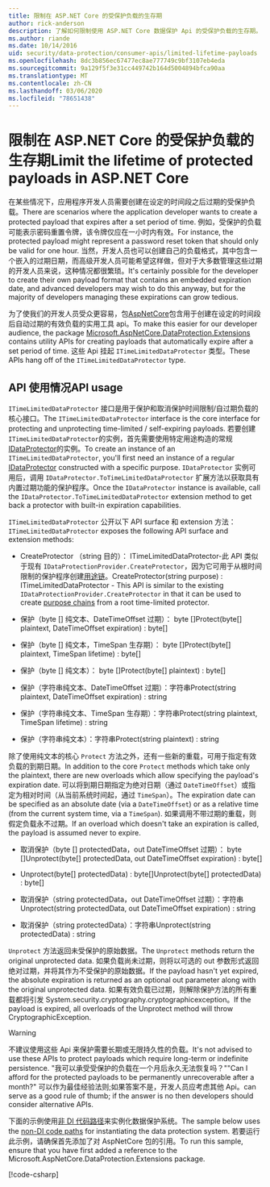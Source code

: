 ```yaml
---
title: 限制在 ASP.NET Core 的受保护负载的生存期
author: rick-anderson
description: 了解如何限制使用 ASP.NET Core 数据保护 Api 的受保护负载的生存期。
ms.author: riande
ms.date: 10/14/2016
uid: security/data-protection/consumer-apis/limited-lifetime-payloads
ms.openlocfilehash: 8dc3b856ec67477ec8ae777749c9bf3107eb4eda
ms.sourcegitcommit: 9a129f5f3e31cc449742b164d5004894bfca90aa
ms.translationtype: MT
ms.contentlocale: zh-CN
ms.lasthandoff: 03/06/2020
ms.locfileid: "78651438"
---
```

# <a name="limit-the-lifetime-of-protected-payloads-in-aspnet-core"></a><span data-ttu-id="44c41-103">限制在 ASP.NET Core 的受保护负载的生存期</span><span class="sxs-lookup"><span data-stu-id="44c41-103">Limit the lifetime of protected payloads in ASP.NET Core</span></span>

<span data-ttu-id="44c41-104">在某些情况下，应用程序开发人员需要创建在设定的时间段之后过期的受保护负载。</span><span class="sxs-lookup"><span data-stu-id="44c41-104">There are scenarios where the application developer wants to create a protected payload that expires after a set period of time.</span></span> <span data-ttu-id="44c41-105">例如，受保护的负载可能表示密码重置令牌，该令牌仅应在一小时内有效。</span><span class="sxs-lookup"><span data-stu-id="44c41-105">For instance, the protected payload might represent a password reset token that should only be valid for one hour.</span></span> <span data-ttu-id="44c41-106">当然，开发人员也可以创建自己的负载格式，其中包含一个嵌入的过期日期，而高级开发人员可能希望这样做，但对于大多数管理这些过期的开发人员来说，这种情况都很繁琐。</span><span class="sxs-lookup"><span data-stu-id="44c41-106">It's certainly possible for the developer to create their own payload format that contains an embedded expiration date, and advanced developers may wish to do this anyway, but for the majority of developers managing these expirations can grow tedious.</span></span>

<span data-ttu-id="44c41-107">为了使我们的开发人员受众更容易，包[AspNetCore](https://www.nuget.org/packages/Microsoft.AspNetCore.DataProtection.Extensions/)包含用于创建在设定的时间段后自动过期的有效负载的实用工具 api。</span><span class="sxs-lookup"><span data-stu-id="44c41-107">To make this easier for our developer audience, the package [Microsoft.AspNetCore.DataProtection.Extensions](https://www.nuget.org/packages/Microsoft.AspNetCore.DataProtection.Extensions/) contains utility APIs for creating payloads that automatically expire after a set period of time.</span></span> <span data-ttu-id="44c41-108">这些 Api 挂起 `ITimeLimitedDataProtector` 类型。</span><span class="sxs-lookup"><span data-stu-id="44c41-108">These APIs hang off of the `ITimeLimitedDataProtector` type.</span></span>

## <a name="api-usage"></a><span data-ttu-id="44c41-109">API 使用情况</span><span class="sxs-lookup"><span data-stu-id="44c41-109">API usage</span></span>

<span data-ttu-id="44c41-110">`ITimeLimitedDataProtector` 接口是用于保护和取消保护时间限制/自过期负载的核心接口。</span><span class="sxs-lookup"><span data-stu-id="44c41-110">The `ITimeLimitedDataProtector` interface is the core interface for protecting and unprotecting time-limited / self-expiring payloads.</span></span> <span data-ttu-id="44c41-111">若要创建 `ITimeLimitedDataProtector`的实例，首先需要使用特定用途构造的常规[IDataProtector](xref:security/data-protection/consumer-apis/overview)的实例。</span><span class="sxs-lookup"><span data-stu-id="44c41-111">To create an instance of an `ITimeLimitedDataProtector`, you'll first need an instance of a regular [IDataProtector](xref:security/data-protection/consumer-apis/overview) constructed with a specific purpose.</span></span> <span data-ttu-id="44c41-112">`IDataProtector` 实例可用后，调用 `IDataProtector.ToTimeLimitedDataProtector` 扩展方法以获取具有内置过期功能的保护程序。</span><span class="sxs-lookup"><span data-stu-id="44c41-112">Once the `IDataProtector` instance is available, call the `IDataProtector.ToTimeLimitedDataProtector` extension method to get back a protector with built-in expiration capabilities.</span></span>

<span data-ttu-id="44c41-113">`ITimeLimitedDataProtector` 公开以下 API surface 和 extension 方法：</span><span class="sxs-lookup"><span data-stu-id="44c41-113">`ITimeLimitedDataProtector` exposes the following API surface and extension methods:</span></span>

* <span data-ttu-id="44c41-114">CreateProtector （string 目的）： ITimeLimitedDataProtector-此 API 类似于现有 `IDataProtectionProvider.CreateProtector`，因为它可用于从根时间限制的保护程序创建[用途链](xref:security/data-protection/consumer-apis/purpose-strings)。</span><span class="sxs-lookup"><span data-stu-id="44c41-114">CreateProtector(string purpose) : ITimeLimitedDataProtector - This API is similar to the existing `IDataProtectionProvider.CreateProtector` in that it can be used to create [purpose chains](xref:security/data-protection/consumer-apis/purpose-strings) from a root time-limited protector.</span></span>

* <span data-ttu-id="44c41-115">保护（byte [] 纯文本、DateTimeOffset 过期）： byte []</span><span class="sxs-lookup"><span data-stu-id="44c41-115">Protect(byte[] plaintext, DateTimeOffset expiration) : byte[]</span></span>

* <span data-ttu-id="44c41-116">保护（byte [] 纯文本，TimeSpan 生存期）： byte []</span><span class="sxs-lookup"><span data-stu-id="44c41-116">Protect(byte[] plaintext, TimeSpan lifetime) : byte[]</span></span>

* <span data-ttu-id="44c41-117">保护（byte [] 纯文本）： byte []</span><span class="sxs-lookup"><span data-stu-id="44c41-117">Protect(byte[] plaintext) : byte[]</span></span>

* <span data-ttu-id="44c41-118">保护（字符串纯文本、DateTimeOffset 过期）：字符串</span><span class="sxs-lookup"><span data-stu-id="44c41-118">Protect(string plaintext, DateTimeOffset expiration) : string</span></span>

* <span data-ttu-id="44c41-119">保护（字符串纯文本、TimeSpan 生存期）：字符串</span><span class="sxs-lookup"><span data-stu-id="44c41-119">Protect(string plaintext, TimeSpan lifetime) : string</span></span>

* <span data-ttu-id="44c41-120">保护（字符串纯文本）：字符串</span><span class="sxs-lookup"><span data-stu-id="44c41-120">Protect(string plaintext) : string</span></span>

<span data-ttu-id="44c41-121">除了使用纯文本的核心 `Protect` 方法之外，还有一些新的重载，可用于指定有效负载的到期日期。</span><span class="sxs-lookup"><span data-stu-id="44c41-121">In addition to the core `Protect` methods which take only the plaintext, there are new overloads which allow specifying the payload's expiration date.</span></span> <span data-ttu-id="44c41-122">可以将到期日期指定为绝对日期（通过 `DateTimeOffset`）或指定为相对时间（从当前系统时间起，通过 `TimeSpan`）。</span><span class="sxs-lookup"><span data-stu-id="44c41-122">The expiration date can be specified as an absolute date (via a `DateTimeOffset`) or as a relative time (from the current system time, via a `TimeSpan`).</span></span> <span data-ttu-id="44c41-123">如果调用不带过期的重载，则假定负载永不过期。</span><span class="sxs-lookup"><span data-stu-id="44c41-123">If an overload which doesn't take an expiration is called, the payload is assumed never to expire.</span></span>

* <span data-ttu-id="44c41-124">取消保护（byte [] protectedData，out DateTimeOffset 过期）： byte []</span><span class="sxs-lookup"><span data-stu-id="44c41-124">Unprotect(byte[] protectedData, out DateTimeOffset expiration) : byte[]</span></span>

* <span data-ttu-id="44c41-125">Unprotect(byte[] protectedData) : byte[]</span><span class="sxs-lookup"><span data-stu-id="44c41-125">Unprotect(byte[] protectedData) : byte[]</span></span>

* <span data-ttu-id="44c41-126">取消保护（string protectedData，out DateTimeOffset 过期）：字符串</span><span class="sxs-lookup"><span data-stu-id="44c41-126">Unprotect(string protectedData, out DateTimeOffset expiration) : string</span></span>

* <span data-ttu-id="44c41-127">取消保护（string protectedData）：字符串</span><span class="sxs-lookup"><span data-stu-id="44c41-127">Unprotect(string protectedData) : string</span></span>

<span data-ttu-id="44c41-128">`Unprotect` 方法返回未受保护的原始数据。</span><span class="sxs-lookup"><span data-stu-id="44c41-128">The `Unprotect` methods return the original unprotected data.</span></span> <span data-ttu-id="44c41-129">如果负载尚未过期，则将以可选的 out 参数形式返回绝对过期，并将其作为不受保护的原始数据。</span><span class="sxs-lookup"><span data-stu-id="44c41-129">If the payload hasn't yet expired, the absolute expiration is returned as an optional out parameter along with the original unprotected data.</span></span> <span data-ttu-id="44c41-130">如果有效负载已过期，则解除保护方法的所有重载都将引发 System.security.cryptography.cryptographicexception。</span><span class="sxs-lookup"><span data-stu-id="44c41-130">If the payload is expired, all overloads of the Unprotect method will throw CryptographicException.</span></span>

>[!WARNING]
> <span data-ttu-id="44c41-131">不建议使用这些 Api 来保护需要长期或无限持久性的负载。</span><span class="sxs-lookup"><span data-stu-id="44c41-131">It's not advised to use these APIs to protect payloads which require long-term or indefinite persistence.</span></span> <span data-ttu-id="44c41-132">"我可以承受受保护的负载在一个月后永久无法恢复吗？"</span><span class="sxs-lookup"><span data-stu-id="44c41-132">"Can I afford for the protected payloads to be permanently unrecoverable after a month?"</span></span> <span data-ttu-id="44c41-133">可以作为最佳经验法则;如果答案不是，开发人员应考虑其他 Api。</span><span class="sxs-lookup"><span data-stu-id="44c41-133">can serve as a good rule of thumb; if the answer is no then developers should consider alternative APIs.</span></span>

<span data-ttu-id="44c41-134">下面的示例使用[非 DI 代码路径](xref:security/data-protection/configuration/non-di-scenarios)来实例化数据保护系统。</span><span class="sxs-lookup"><span data-stu-id="44c41-134">The sample below uses the [non-DI code paths](xref:security/data-protection/configuration/non-di-scenarios) for instantiating the data protection system.</span></span> <span data-ttu-id="44c41-135">若要运行此示例，请确保首先添加了对 AspNetCore 包的引用。</span><span class="sxs-lookup"><span data-stu-id="44c41-135">To run this sample, ensure that you have first added a reference to the Microsoft.AspNetCore.DataProtection.Extensions package.</span></span>

[!code-csharp[](limited-lifetime-payloads/samples/limitedlifetimepayloads.cs)]
